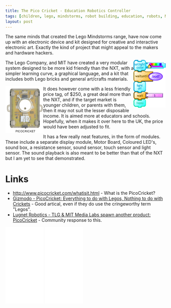 ```yaml
---
title: The Pico Cricket - Education Robotics Controller
tags: [children, lego, mindstorms, robot building, education, robots, MIT]
layout: post
---
```

The same minds that created the Lego Mindstorms range, have now come up with an electronic device and kit designed for creative and interactive electronic art. Exactly the kind of project that might appeal to the makers and hardware hackers.
<div style="width: 20%; float: right;"><img alt="PicoCricket Code Sample, courtesy of PicoCricket.com" src="/galleries/gallery-6-orions-images/390-press-sample-code-thumb.gif" height="150" width="120" /></div>

The Lego Company, and MIT have created a very modular system designed to be more kid friendly than the NXT, with a simpler learning curve, a graphical language, and a kit that includes both Lego bricks and general art/crafts materials.

<div style="float: left;"><img src="/galleries/gallery-6-orions-images/391-picocricket.gif" /></div>
It does however come with a less friendly price tag, of $250, a great deal more than the NXT, and if the target market is younger children, or parents with them, then it may not suit the lesser disposable income. It is aimed more at educators and schools. Hopefully, when it makes it over here to the UK, the price would have been adjusted to fit.

It has a few really neat features, in the form of modules. These include a separate display module, Motor Board, Coloured LED's, sound box, a resistance sensor, sound sensor, touch sensor and light sensor. The sound playback is also meant to be better than that of the NXT but I am yet to see that demonstrated.

# Links

* <http://www.picocricket.com/whatisit.html> - What is the PicoCricket?
* <a href="http://gizmodo.com/gadgets/gadgets/picocricket-everything-to-do-with-legos-nothing-to-do-with-crickets-196847.php">Gizmodo - PicoCricket: Everything to do with Legos, Nothing to do with Crickets</a> - Good artical, even if they do use the cringeworthy term "Legos".
* <a href="http://news.lugnet.com/robotics/?n=26375">Lugnet Robotics - TLG &amp; MIT Media Labs spawn another product: PicoCricket</a> - Community response to this.


<iframe style="width:120px;height:240px;" marginwidth="0" marginheight="0" scrolling="no" frameborder="0" src="//ws-eu.amazon-adsystem.com/widgets/q?ServiceVersion=20070822&OneJS=1&Operation=GetAdHtml&MarketPlace=GB&source=ss&ref=as_ss_li_til&ad_type=product_link&tracking_id=orionrobots-21&marketplace=amazon&region=GB&placement=B00BMKLVJ6&asins=B00BMKLVJ6&linkId=790d5f97e58d0e79ecb2fbe1b24a3108&show_border=true&link_opens_in_new_window=true"></iframe>

<iframe style="width:120px;height:240px;" marginwidth="0" marginheight="0" scrolling="no" frameborder="0" src="//ws-eu.amazon-adsystem.com/widgets/q?ServiceVersion=20070822&OneJS=1&Operation=GetAdHtml&MarketPlace=GB&source=ss&ref=as_ss_li_til&ad_type=product_link&tracking_id=orionrobots-21&marketplace=amazon&region=GB&placement=B06X6GN2VQ&asins=B06X6GN2VQ&linkId=30c9cae2e37f39c501ee1fde586c6579&show_border=true&link_opens_in_new_window=true"></iframe>
